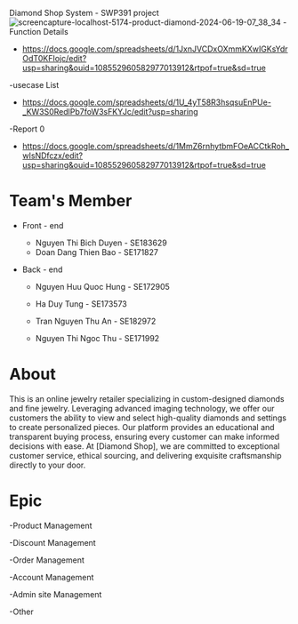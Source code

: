 Diamond Shop System - SWP391 project
![screencapture-localhost-5174-product-diamond-2024-06-19-07_38_34](https://github.com/quochungg/FDiamondShop/assets/167979922/404aa80a-6696-403e-9ebb-b33c1487a5d7)
-Function Details

- https://docs.google.com/spreadsheets/d/1JxnJVCDxOXmmKXwIGKsYdrOdT0KFIojc/edit?usp=sharing&ouid=108552960582977013912&rtpof=true&sd=true

-usecase List

- https://docs.google.com/spreadsheets/d/1U_4yT58R3hsqsuEnPUe-_KW3S0RedlPb7foW3sFKYJc/edit?usp=sharing

-Report 0

- https://docs.google.com/spreadsheets/d/1MmZ6rnhytbmFOeACCtkRoh_wIsNDfczx/edit?usp=sharing&ouid=108552960582977013912&rtpof=true&sd=true

# Team's Member

- Front - end
  - Nguyen Thi Bich Duyen - SE183629
  - Doan Dang Thien Bao - SE171827
- Back - end

  - Nguyen Huu Quoc Hung - SE172905
  - Ha Duy Tung - SE173573
  - Tran Nguyen Thu An - SE182972

  - Nguyen Thi Ngoc Thu - SE171992

# About

This is an online jewelry retailer specializing in custom-designed diamonds and fine jewelry. Leveraging advanced imaging technology, we offer our customers the ability to view and select high-quality diamonds and settings to create personalized pieces. Our platform provides an educational and transparent buying process, ensuring every customer can make informed decisions with ease. At [Diamond Shop], we are committed to exceptional customer service, ethical sourcing, and delivering exquisite craftsmanship directly to your door.

# Epic

-Product Management

-Discount Management

-Order Management

-Account Management

-Admin site Management

-Other

<!-- ## Minimal [(Free version)](https://minimal-kit-react.vercel.app/)

![license](https://img.shields.io/badge/license-MIT-blue.svg)

> Free React Admin Dashboard made with Material-UI components and React.

![preview](public/assets/preview.jpg)

## Demo

- [Dashboard Page](https://minimal-kit-react.vercel.app/)
- [Users Page](https://minimal-kit-react.vercel.app/user)
- [Products Page](https://minimal-kit-react.vercel.app/products)
- [Blog Page](https://minimal-kit-react.vercel.app/blog)
- [Login Page](https://minimal-kit-react.vercel.app/login)
- [Not Found Page](https://minimal-kit-react.vercel.app/404)

## Quick start

- [Download from Github](https://github.com/minimal-ui-kit/material-kit-react/archive/refs/heads/main.zip) or clone the repo : `git clone https://github.com/minimal-ui-kit/material-kit-react.git`
- Recommended `Node.js v18.x`.
- **Install:** `yarn install`
- **Start:** `yarn dev`
- **Build:** `yarn build`

## Upgrade to PRO Version

| Minimal Free     | [Minimal Pro](https://material-ui.com/store/items/minimal-dashboard/) |
| :--------------- | :-------------------------------------------------------------------- |
| **6** Demo Pages | **70+** Demo Pages                                                    |
| -                | Authentication with **Amplify**, **Auth0**, **JWT** and **Firebase**  |
| -                | [+More components](https://minimals.cc/components)                    |
| -                | Dark & light mode                                                     |
| -                | Next.js version                                                       |
| -                | TypeScript version (Standard Plus and Extended license)               |
| -                | Design Figma File (Standard Plus and Extended license)                |
| -                | Complete Users Flows                                                  |
| -                | Learn more: [Package & License](https://docs.minimals.cc/package)     |

## License

Distributed under the MIT License. See [LICENSE](https://github.com/minimal-ui-kit/minimal.free/blob/main/LICENSE.md) for more information.

## Contact us

Email: support@minimals.cc -->
